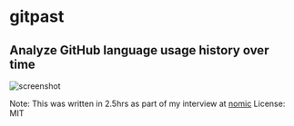 gitpast
=======

## Analyze GitHub language usage history over time
![screenshot](https://raw.github.com/Zolmeister/gitpast/master/screenshot.png)

Note: This was written in 2.5hrs as part of my interview at [nomic](https://nomic.com)
License: MIT
